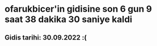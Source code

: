 # ofarukbicer'in gidisine son 6 gun 9 saat 38 dakika 30 saniye kaldi

## Gidis tarihi: 30.09.2022 :(